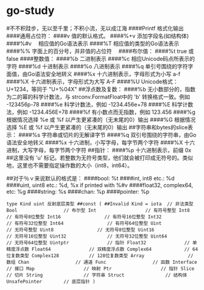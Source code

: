 # go-study
#不不积跬步，无以至千里；不积小流，无以成江海
####Printf 格式化输出
####通用占位符：
####v 值的默认格式。
####%+v 添加字段名(如结构体)
####%#v　 相应值的Go语法表示
####%T 相应值的类型的Go语法表示
####%% 字面上的百分号，并非值的占位符　
####布尔值：
####%t true 或 false
####整数值：
####%b 二进制表示
####%c 相应Unicode码点所表示的字符
####%d 十进制表示
####%o 八进制表示
####%q 单引号围绕的字符字面值，由Go语法安全地转义
####%x 十六进制表示，字母形式为小写 a-f
####%X 十六进制表示，字母形式为大写 A-F
####%U Unicode格式：U+1234，等同于 "U+%04X"
##浮点数及复数：
####%b 无小数部分的，指数为二的幂的科学计数法，与 strconv.FormatFloat中的 'b' 转换格式一致。例如 -123456p-78
####%e 科学计数法，例如 -1234.456e+78
####%E 科学计数法，例如 -1234.456E+78
####%f 有小数点而无指数，例如 123.456
####%g 根据情况选择 %e 或 %f 以产生更紧凑的（无末尾的0）输出
####%G 根据情况选择 %E 或 %f 以产生更紧凑的（无末尾的0）输出
##字符串和bytes的slice表示：
####%s 字符串或切片的无解译字节
####%q 双引号围绕的字符串，由Go语法安全地转义
####%x 十六进制，小写字母，每字节两个字符
####%X 十六进制，大写字母，每字节两个字符
##指针：
####%p 十六进制表示，前缀 0x
##这里没有 'u' 标记。若整数为无符号类型，他们就会被打印成无符号的。类似地，这里也不需要指定操作数的大小（int8，int64）。

##对于％ｖ来说默认的格式是：
####bool: %t
####int, int8 etc.: %d
####uint, uint8 etc.: %d, %x if printed with %#v
####float32, complex64, etc: %g
####string: %s
####chan: %p
####pointer: %p




``
type Kind uint 反射底层类型
##const (
    ##Invalid Kind = iota  // 非法类型
    Bool                 // 布尔型
    Int                  // 有符号整型
    Int8                 // 有符号8位整型
    Int16                // 有符号16位整型
    Int32                // 有符号32位整型
    Int64                // 有符号64位整型
    Uint                 // 无符号整型
    Uint8                // 无符号8位整型
    Uint16               // 无符号16位整型
    Uint32               // 无符号32位整型
    Uint64               // 无符号64位整型
    Uintptr              // 指针
    Float32              // 单精度浮点数
    Float64              // 双精度浮点数
    Complex64            // 64位复数类型
    Complex128           // 128位复数类型
    Array                // 数组
    Chan                 // 通道
    Func                 // 函数
    Interface            // 接口
    Map                  // 映射
    Ptr                  // 指针
    Slice                // 切片
    String               // 字符串
    Struct               // 结构体
    UnsafePointer        // 底层指针
)
``